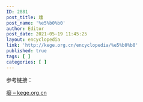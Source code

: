 ```yaml
---
ID: 2881
post_title: 尰
post_name: '%e5%b0%b0'
author: Editor
post_date: 2021-05-19 11:45:25
layout: encyclopedia
link: 'http://kege.org.cn/encyclopedia/%e5%b0%b0'
published: true
tags: [ ]
categories: [ ]
---
```

参考链接：

<a href="http://kege.org.cn/encyclopedia/%e7%98%bf">瘿 – kege.org.cn</a>